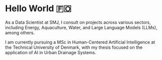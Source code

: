 # Hello World 🇫🇴


As a Data Scientist at SMJ, I consult on projects across various sectors, including Energy, Aquaculture, Water, and Large Language Models (LLMs), among others.

I am currently pursuing a MSc in Human-Centered Artificial Intelligence at the Technical University of Denmark, with my thesis focused on the application of AI in Urban Drainage Systems.
